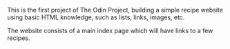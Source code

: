 This is the first project of The Odin Project, building a simple recipe website using basic HTML knowledge, such as lists, links, images, etc.

The website consists of a main index page which will have links to a few recipes.